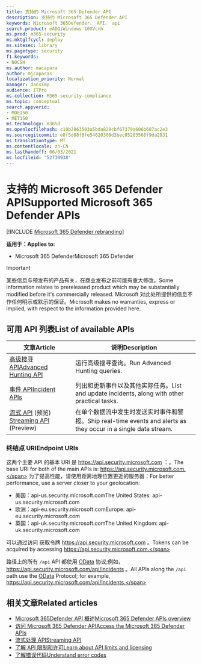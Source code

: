 ```yaml
---
title: 支持的 Microsoft 365 Defender API
description: 支持的 Microsoft 365 Defender API
keywords: Microsoft 365Defender， API， api
search.product: eADQiWindows 10XVcnh
ms.prod: m365-security
ms.mktglfcycl: deploy
ms.sitesec: library
ms.pagetype: security
f1.keywords:
- NOCSH
ms.author: macapara
author: mjcaparas
localization_priority: Normal
manager: dansimp
audience: ITPro
ms.collection: M365-security-compliance
ms.topic: conceptual
search.appverid:
- MOE150
- MET150
ms.technology: m365d
ms.openlocfilehash: c10b2863503a5bda829cbf67379a606b687ac2e3
ms.sourcegitcommit: e8f5d88f0fe54620308d3bec05263568f9da2931
ms.translationtype: MT
ms.contentlocale: zh-CN
ms.lasthandoff: 06/03/2021
ms.locfileid: "52730938"
---
```

# <a name="supported-microsoft-365-defender-apis"></a><span data-ttu-id="745b6-104">支持的 Microsoft 365 Defender API</span><span class="sxs-lookup"><span data-stu-id="745b6-104">Supported Microsoft 365 Defender APIs</span></span> 

[!INCLUDE [Microsoft 365 Defender rebranding](../includes/microsoft-defender.md)]

<span data-ttu-id="745b6-105">**适用于：**</span><span class="sxs-lookup"><span data-stu-id="745b6-105">**Applies to:**</span></span>
- <span data-ttu-id="745b6-106">Microsoft 365 Defender</span><span class="sxs-lookup"><span data-stu-id="745b6-106">Microsoft 365 Defender</span></span>

> [!IMPORTANT]
> <span data-ttu-id="745b6-107">某些信息与预发布的产品有关，在商业发布之前可能有重大修改。</span><span class="sxs-lookup"><span data-stu-id="745b6-107">Some information relates to prereleased product which may be substantially modified before it's commercially released.</span></span> <span data-ttu-id="745b6-108">Microsoft 对此处所提供的信息不作任何明示或默示的保证。</span><span class="sxs-lookup"><span data-stu-id="745b6-108">Microsoft makes no warranties, express or implied, with respect to the information provided here.</span></span>

## <a name="list-of-available-apis"></a><span data-ttu-id="745b6-109">可用 API 列表</span><span class="sxs-lookup"><span data-stu-id="745b6-109">List of available APIs</span></span>

<span data-ttu-id="745b6-110">文章</span><span class="sxs-lookup"><span data-stu-id="745b6-110">Article</span></span> | <span data-ttu-id="745b6-111">说明</span><span class="sxs-lookup"><span data-stu-id="745b6-111">Description</span></span>
-|-
[<span data-ttu-id="745b6-112">高级搜寻 API</span><span class="sxs-lookup"><span data-stu-id="745b6-112">Advanced Hunting API</span></span>](api-advanced-hunting.md) | <span data-ttu-id="745b6-113">运行高级搜寻查询。</span><span class="sxs-lookup"><span data-stu-id="745b6-113">Run Advanced Hunting queries.</span></span>
[<span data-ttu-id="745b6-114">事件 API</span><span class="sxs-lookup"><span data-stu-id="745b6-114">Incident APIs</span></span>](api-incident.md) | <span data-ttu-id="745b6-115">列出和更新事件以及其他实际任务。</span><span class="sxs-lookup"><span data-stu-id="745b6-115">List and update incidents, along with other practical tasks.</span></span>
<span data-ttu-id="745b6-116">[流式 API](../defender-endpoint/raw-data-export.md) (预览) </span><span class="sxs-lookup"><span data-stu-id="745b6-116">[Streaming API](../defender-endpoint/raw-data-export.md) (Preview)</span></span> | <span data-ttu-id="745b6-117">在单个数据流中发生时发送实时事件和警报。</span><span class="sxs-lookup"><span data-stu-id="745b6-117">Ship real-time events and alerts as they occur in a single data stream.</span></span>

### <a name="endpoint-uris"></a><span data-ttu-id="745b6-118">终结点 URI</span><span class="sxs-lookup"><span data-stu-id="745b6-118">Endpoint URIs</span></span>

<span data-ttu-id="745b6-119">这两个主要 API 的基本 URI 是 https://api.security.microsoft.com ：。</span><span class="sxs-lookup"><span data-stu-id="745b6-119">The base URI for both of the main APIs is: https://api.security.microsoft.com.</span></span> <span data-ttu-id="745b6-120">为了提高性能，请使用距离地理位置更近的服务器：</span><span class="sxs-lookup"><span data-stu-id="745b6-120">For better performance, use a server closer to your geolocation:</span></span>

- <span data-ttu-id="745b6-121">美国：api-us.security.microsoft.com</span><span class="sxs-lookup"><span data-stu-id="745b6-121">The United States: api-us.security.microsoft.com</span></span>
- <span data-ttu-id="745b6-122">欧洲：api-eu.security.microsoft.com</span><span class="sxs-lookup"><span data-stu-id="745b6-122">Europe: api-eu.security.microsoft.com</span></span>
- <span data-ttu-id="745b6-123">英国：api-uk.security.microsoft.com</span><span class="sxs-lookup"><span data-stu-id="745b6-123">The United Kingdom: api-uk.security.microsoft.com</span></span>

<span data-ttu-id="745b6-124">可以通过访问 获取令牌 https://api.security.microsoft.com 。</span><span class="sxs-lookup"><span data-stu-id="745b6-124">Tokens can be acquired by accessing https://api.security.microsoft.com.</span></span>

<span data-ttu-id="745b6-125">路径上的所有 `/api` API 都使用 [OData](/odata/overview) 协议;例如， https://api.security.microsoft.com/api/incidents 。</span><span class="sxs-lookup"><span data-stu-id="745b6-125">All APIs along the `/api` path use the [OData](/odata/overview) Protocol; for example, https://api.security.microsoft.com/api/incidents.</span></span>

## <a name="related-articles"></a><span data-ttu-id="745b6-126">相关文章</span><span class="sxs-lookup"><span data-stu-id="745b6-126">Related articles</span></span>

- [<span data-ttu-id="745b6-127">Microsoft 365Defender API 概述</span><span class="sxs-lookup"><span data-stu-id="745b6-127">Microsoft 365 Defender APIs overview</span></span>](api-overview.md)
- [<span data-ttu-id="745b6-128">访问 Microsoft 365 Defender API</span><span class="sxs-lookup"><span data-stu-id="745b6-128">Access the Microsoft 365 Defender APIs</span></span>](api-access.md)
- [<span data-ttu-id="745b6-129">流式处理 API</span><span class="sxs-lookup"><span data-stu-id="745b6-129">Streaming API</span></span>](../defender-endpoint/raw-data-export.md)
- [<span data-ttu-id="745b6-130">了解 API 限制和许可</span><span class="sxs-lookup"><span data-stu-id="745b6-130">Learn about API limits and licensing</span></span>](api-terms.md)
- [<span data-ttu-id="745b6-131">了解错误代码</span><span class="sxs-lookup"><span data-stu-id="745b6-131">Understand error codes</span></span>](api-error-codes.md)

